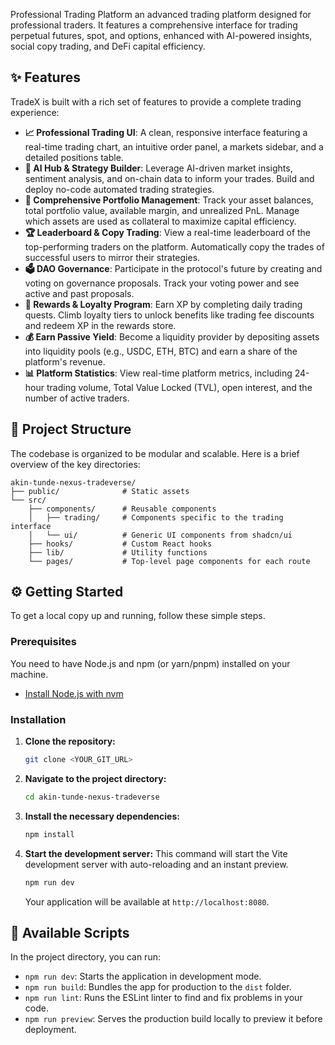 Professional Trading Platform
 an advanced trading platform designed for professional traders. It features a comprehensive interface for trading perpetual futures, spot, and options, enhanced with AI-powered insights, social copy trading, and DeFi capital efficiency.

## ✨ Features

TradeX is built with a rich set of features to provide a complete trading experience:

*   **📈 Professional Trading UI**: A clean, responsive interface featuring a real-time trading chart, an intuitive order panel, a markets sidebar, and a detailed positions table.
*   **🤖 AI Hub & Strategy Builder**: Leverage AI-driven market insights, sentiment analysis, and on-chain data to inform your trades. Build and deploy no-code automated trading strategies.
*   **💼 Comprehensive Portfolio Management**: Track your asset balances, total portfolio value, available margin, and unrealized PnL. Manage which assets are used as collateral to maximize capital efficiency.
*   **🏆 Leaderboard & Copy Trading**: View a real-time leaderboard of the top-performing traders on the platform. Automatically copy the trades of successful users to mirror their strategies.
*   **🗳️ DAO Governance**: Participate in the protocol's future by creating and voting on governance proposals. Track your voting power and see active and past proposals.
*   **🎁 Rewards & Loyalty Program**: Earn XP by completing daily trading quests. Climb loyalty tiers to unlock benefits like trading fee discounts and redeem XP in the rewards store.
*   **💰 Earn Passive Yield**: Become a liquidity provider by depositing assets into liquidity pools (e.g., USDC, ETH, BTC) and earn a share of the platform's revenue.
*   **📊 Platform Statistics**: View real-time platform metrics, including 24-hour trading volume, Total Value Locked (TVL), open interest, and the number of active traders.



## 📂 Project Structure

The codebase is organized to be modular and scalable. Here is a brief overview of the key directories:

```
akin-tunde-nexus-tradeverse/
├── public/              # Static assets
└── src/
    ├── components/      # Reusable components
    │   ├── trading/     # Components specific to the trading interface
    │   └── ui/          # Generic UI components from shadcn/ui
    ├── hooks/           # Custom React hooks
    ├── lib/             # Utility functions
    └── pages/           # Top-level page components for each route
```

## ⚙️ Getting Started

To get a local copy up and running, follow these simple steps.

### Prerequisites

You need to have Node.js and npm (or yarn/pnpm) installed on your machine.

*   [Install Node.js with nvm](https://github.com/nvm-sh/nvm#installing-and-updating)

### Installation

1.  **Clone the repository:**
    ```sh
    git clone <YOUR_GIT_URL>
    ```

2.  **Navigate to the project directory:**
    ```sh
    cd akin-tunde-nexus-tradeverse
    ```

3.  **Install the necessary dependencies:**
    ```sh
    npm install
    ```

4.  **Start the development server:**
    This command will start the Vite development server with auto-reloading and an instant preview.
    ```sh
    npm run dev
    ```
    Your application will be available at `http://localhost:8080`.

## 📜 Available Scripts

In the project directory, you can run:

*   `npm run dev`: Starts the application in development mode.
*   `npm run build`: Bundles the app for production to the `dist` folder.
*   `npm run lint`: Runs the ESLint linter to find and fix problems in your code.
*   `npm run preview`: Serves the production build locally to preview it before deployment.
